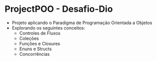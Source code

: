 # ProjectPOO - Desafio-Dio

* Projeto aplicando o Paradigma de Programação Orientada a Objetos
* Explorando os seguintes conceitos:
  - Controles de Fluxos
  - Coleções
  - Funções e Closures
  - Enuns e Structs
  - Concorrências

